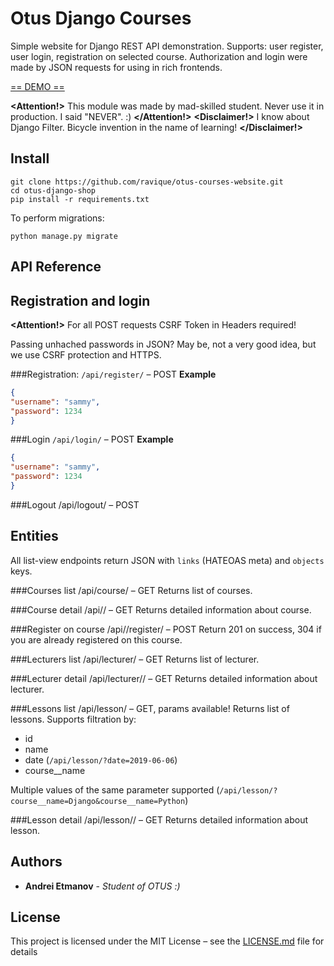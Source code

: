 # Otus Django Courses

Simple website for Django REST API demonstration. Supports: user register, user login, registration on selected course.
Authorization and login were made by JSON requests for using in rich frontends.

[== DEMO ==](https://oc.space-coding.com/api)

**<Attention!>** This module was made by mad-skilled student. Never use it in production. I said "NEVER". :) **</Attention!>**
**<Disclaimer!>** I know about Django Filter. Bicycle invention in the name of learning! **</Disclaimer!>**

## Install
```commandline
git clone https://github.com/ravique/otus-courses-website.git
cd otus-django-shop
pip install -r requirements.txt
```
To perform migrations:
```commandline
python manage.py migrate
```

## API Reference

## Registration and login

**<Attention!>** For all POST requests CSRF Token in Headers required!

Passing unhached passwords in JSON? May be, not a very good idea, but we use CSRF protection and HTTPS.  

###Registration: `/api/register/` – POST
**Example**
```json
{
"username": "sammy",
"password": 1234
}
```

###Login `/api/login/` – POST
**Example**
```json
{
"username": "sammy",
"password": 1234
}
```

###Logout /api/logout/ – POST

## Entities

All list-view endpoints return JSON with `links` (HATEOAS meta) and `objects` keys. 

###Courses list /api/course/ – GET
Returns list of courses.

###Course detail /api/<id>/ – GET
Returns detailed information about course.

###Register on course /api/<id>/register/ – POST
Return 201 on success, 304 if you are already registered on this course.

###Lecturers list /api/lecturer/ – GET
Returns list of lecturer.

###Lecturer detail /api/lecturer/<id>/ – GET
Returns detailed information about lecturer.

###Lessons list /api/lesson/ – GET, params available!
Returns list of lessons.
Supports filtration by:
- id
- name
- date (`/api/lesson/?date=2019-06-06`)
- course__name 

Multiple values of the same parameter supported (`/api/lesson/?course__name=Django&course__name=Python`)

###Lesson detail /api/lesson/<id>/ – GET
Returns detailed information about lesson.

## Authors

* **Andrei Etmanov** - *Student of OTUS :)*

## License

This project is licensed under the MIT License – see the [LICENSE.md](LICENSE.md) file for details
